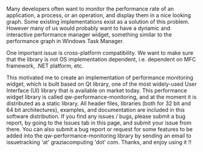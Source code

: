 Many developers often want to monitor the performance rate of an application, a process, or an operation, and display them in a nice looking graph. Some existing implementations exist as a solution of this problem. However many of us would probably want to have a dynamic and interactive performance manager widget, something similar to the performance graph in Windows Task Manager.

One important issue is cross-platform compatibility. We want to make sure that  the library is not OS implementation dependent, i.e. dependent on MFC framework, .NET platform, etc.

This motivated me to create an implementation of performance monitoring widget, which is built based on Qt library, one of the most widely-used User Interface (UI) library that is available on market today.
This performance widget library is called qw-performance-monitoring, and at the moment it is distributed as a static library. All header files, libraries (both for 32 bit and 64 bit architectures), examples, and documentation are included in this software distribution.
If you find any issues / bugs, please submit a bug report, by going to the Issues tab in this page, and submit your issue from there. You can also submit a bug report or request for some features to be added into the qw-performance-monitoring library by sending an email to issuetracking 'at' graziacomputing 'dot' com.
Thanks, and enjoy using it !!